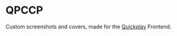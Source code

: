 # QPCCP
Custom screenshots and covers, made for the [Quickplay](https://quickplay.sourceforge.net/) Frontend.
